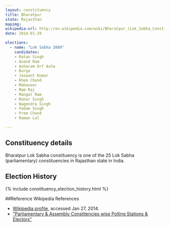 ```yaml
---
layout: constituency
title: Bharatpur
state: Rajasthan
mapimg: 
wikipedia-url: http://en.wikipedia.com/wiki/Bharatpur_(Lok_Sabha_Constituency)
date: 2014-01-29

elections: 
  - name: "Lok Sabha 2009"
    candidates: 
    - Ratan Singh 
    - Anand Ram 
    - Asharam Urf Asha 
    - Durga 
    - Jaswant Kumar 
    - Khem Chand 
    - Mahaveer 
    - Mam Raj 
    - Mangal Ram 
    - Muhar Singh 
    - Nagendra Singh 
    - Padam Singh 
    - Prem Chand 
    - Raman Lal 

---
```

## Constituency details
Bharatpur Lok Sabha constituency is one of the 25 Lok Sabha (parliamentary) constituencies in Rajasthan state in India.




## Election History
{% include constituency_election_history.html %}

##Reference
Wikipedia References
- [Wikipedia profile]({{page.profile.wikipedia}}), accessed Jan 27, 2014.
- ["Parliamentary & Assembly Constitencies wise Polling Stations & Electors"][wiki1]

[wiki1]: http://ceorajasthan.nic.in/PC-ACWISE-ELECTORS.pdf
